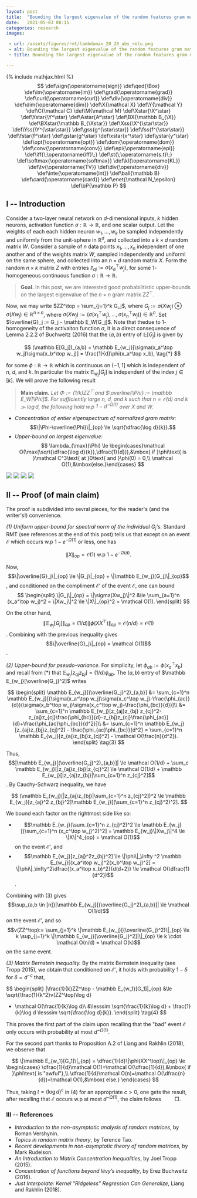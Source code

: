 ```yaml
---
layout: post
title:  "Bounding the largest eigenvalue of the random features gram matrix"
date:   2021-05-03 08:15
categories: research
images:

 - url: /assets/figures/rmt/lambdamax_20_20_abs_relu.png
 - alt: Bounding the largest eigenvalue of the random features gram matrix
 - title: Bounding the largest eigenvalue of the random features gram matrix

---
```



{% include mathjax.html %}
$$
\def\sign{\operatorname{sign}}
\def\qed{\Box}
\def\im{\operatorname{im}}
\def\grad{\operatorname{grad}}
\def\curl{\operatorname{curl}}
\def\div{\operatorname{div}}
\def\dim{\operatorname{dim}}
\def\X{\mathcal X}
\def\Y{\mathcal Y}
\def\C{\mathcal C}
\def\M{\mathcal M}
\def\Xstar{\X^\star}
\def\Ystar{\Y^\star}
\def\Astar{A^\star}
\def\BX{\mathbb B_{\X}}
\def\BXstar{\mathbb B_{\Xstar}}
\def\Xss{\X^{\star\star}}
\def\Yss{\Y^{\star\star}}
\def\gss{g^{\star\star}}
\def\fss{f^{\star\star}}
\def\fstar{f^\star}
\def\gstar{g^\star}
\def\xstar{x^\star}
\def\ystar{y^\star}
\def\opt{\operatorname{opt}}
\def\dom{\operatorname{dom}}
\def\conv{\operatorname{conv}}
\def\epi{\operatorname{epi}}
\def\iff{\;\operatorname{iff}\;}
\def\st{\;\operatorname{s.t}\;}
\def\softmax{\operatorname{softmax}}
\def\kl{\operatorname{KL}}
\def\tv{\operatorname{TV}}
\def\div{\operatorname{div}}
\def\inte{\operatorname{int}}
\def\ball{\mathbb B}
\def\card{\operatorname{card}}
\def\enet{\mathcal N_\epsilon}
\def\bP{\mathbb P}
$$


## I -- Introduction
Consider a two-layer neural network on $d$-dimensional inputs, $k$ hidden neurons, activation function $\sigma:\mathbb R \to \mathbb R$, and one scalar output. Let the weights of each each hidden neuron $w_1,\ldots,w_k$ be sampled independently and uniformly from the unit-sphere in $\mathbb R^d$, and collected into a $k \times d$ random matrix $W$. Consider a sample of $n$ data points $x_1,\ldots,x_n$ independent of one another and of the weights matrix $W$, sampled independently and uniforml on the same sphere, and collected into an $n \times d$ random matrix $X$. Form the random $n \times k$ matrix $Z$ with entries $z_{aj} := \sigma(x_a^\top w_j)$, for some $1$-homogeneous continuous function $\sigma:\mathbb R \to \mathbb R$.

>**Goal.** In this post, we are interested good probabilitistic upper-bounds on the largest eigenvalue of the $n \times n$ gram matrix $ZZ^\top$.

Now, we may write $ZZ^\top = \sum_{j=1}^k G_j$, where $G_j := \sigma(Xw_j) \otimes \sigma(Xw_j) \in \mathbb R^{n \times n}$, where $\sigma(Xw_j) := (\sigma(x_1^\top w_j),\ldots,\sigma(x_n^\top w_j)) \in \mathbb R^n$. Set $\overline{G}_j := G_j - \mathbb E_W[G_j]$. Note that thedue to $1$-homogeneity of the activaiton function $\sigma$, it is a direct consequence of Lemma 2.2.2 of Buchweitz (2016)
that the $(a,b)$ entry of $\mathbb E[G_j]$ is given by

$$
(\mathbb E[G_j])_{a,b} = \mathbb E_{w_j}[\sigma(x_a^\top w_j)\sigma(x_b^\top w_j)] = \frac{1}{d}\phi(x_a^\top x_b),
\tag{*}
$$

for some $\phi:\mathbb R \to \mathbb R$ which is continuous on $(-1, 1]$ which is independent of $n$, $d$, and $k$. In particular the matrix $\mathbb E_{w_j} [G_j]$ is independent of the index $j \in [k]$. We will prove the following result

>**Main claim.** 
*Let $\Phi := (1/k)ZZ^\top$ and $\overline{\Phi} := \mathbb E_W[\Phi]$. For sufficiently large $n$, $d$, and $k$ such that $n=\mathcal O(d)$ and $k \gg \log d$, the following hold w.p $1-d^{-\Omega(1)}$ over $X$ and $W$.*
- *Concentration of entier eigenspectrum of normalized gram matrix:* $$\|\Phi-\overline{\Phi}\|_{op} \le \sqrt{\dfrac{\log d}{k}}.$$
- *Upper-bound on largest eigenvalue:*
$$
\lambda_{\max}(\Phi) \le \begin{cases}\mathcal O(\max(\sqrt{\dfrac{\log d}{k}},\dfrac{1}{d})),&\mbox{ if }\phi\text{ is }\mathcal C^3\text{ at }0\text{ and }\phi(0) = 0,\\
\mathcal O(1),&\mbox{else.}\end{cases}
$$


<tr><td align="center">
<img src="/assets/figures/rmt/lambdamax_20_20_abs_relu.png" with ="20%">
<img src="/assets/figures/rmt/lambdamax_200_200_abs_relu.png" with ="20%">
<img src="/assets/figures/rmt/lambdamax_20_20_identity.png" with ="20%">
<img src="/assets/figures/rmt/lambdamax_200_200_identity.png" with ="20%">
</td></tr>


<!----------------------------------------------------------------------------------------------------------------------------------------------------------------------------------------------------------------------------------------------------------------------------------------------------------------------------------------------------------------------------------------------------------------------------------------------------------------------------------------------------------------------------------------->
<!-- Before proving the claim, let us note that                                                                                                                                                                                                                                                                                                                                                                                                                                                                                          -->
<!--                                                                                                                                                                                                                                                                                                                                                                                                                                                                                                                                     -->
<!-- $$                                                                                                                                                                                                                                                                                                                                                                                                                                                                                                                                  -->
<!-- \frac{k}{d}\|\phi(XX^\top)\|_{op} \le k\frac{n}{d}\sup_{a,b}|\phi(x_a^\top x_b)| \le \mathcal O(k\frac{n}{d})=\mathcal O(k)                                                                                                                                                                                                                                                                                                                                                                                                         -->
<!-- $$                                                                                                                                                                                                                                                                                                                                                                                                                                                                                                                                  -->
<!--                                                                                                                                                                                                                                                                                                                                                                                                                                                                                                                                     -->
<!-- unconditionally, and so the above claim predicts that                                                                                                                                                                                                                                                                                                                                                                                                                                                                               -->
<!--                                                                                                                                                                                                                                                                                                                                                                                                                                                                                                                                     -->
<!--                                                                                                                                                                                                                                                                                                                                                                                                                                                                                                                                     -->
<!-- $$                                                                                                                                                                                                                                                                                                                                                                                                                                                                                                                                  -->
<!-- \lambda_{\max}(ZZ^\top) = \mathcal O(k \lor \log d)\text{ w.p }1-d^{-\Omega(1)},                                                                                                                                                                                                                                                                                                                                                                                                                                                    -->
<!-- \tag{0}.                                                                                                                                                                                                                                                                                                                                                                                                                                                                                                                            -->
<!-- $$                                                                                                                                                                                                                                                                                                                                                                                                                                                                                                                                  -->
<!--                                                                                                                                                                                                                                                                                                                                                                                                                                                                                                                                     -->
<!-- However, the bound (0) might be very suboptimal in certain case (e.g when $k \asymp d$ and the activation function $\sigma$ --and therefore $\phi$ -- is the identity function, since it's then easy to show that $$\|\phi(XX^\top)\|(k/d) = \|X\|_{op}^2(k/d) = \mathcal O(k/d)$$, and so $$\lambda_{\max}(ZZ^\top) = \mathcal O((k/d) \lor \log d) = \mathcal O(\log d)$$ w.p $1-d^{-\Omega(1)}$ instead of the much larger $\lambda_{\max}(ZZ^\top) = \mathcal O(k \lor \log d)=\mathcal O(k) = \mathcal O(d)$ predicted by (0). -->
<!----------------------------------------------------------------------------------------------------------------------------------------------------------------------------------------------------------------------------------------------------------------------------------------------------------------------------------------------------------------------------------------------------------------------------------------------------------------------------------------------------------------------------------------->

## II -- Proof (of main claim)

The proof is subdivided into sevral pieces, for the reader's (and the writer's!) convenience.

*(1) Uniform upper-bound for spectral norm of the individual $G_j$'s.* Standard RMT (see references at the end of this post) tells us that except on an event $\mathcal E$ which occurs w.p $1-e^{-\Omega(1)}$ or less, one has

$$
\|X\|_{op} = \mathcal O(1)\text{ w.p }1-e^{-\Omega(d)}.
\tag{2}
$$

Now, $$\|\overline{G}_j\|_{op} \le \|G_j\|_{op} + \|\mathbb E_{w_j}[G_j]\|_{op}$$, and conditioned on the compliment $\mathcal E'$ of the event $\mathcal E$, one can bound
$$
\begin{split}
\|G_j\|_{op}  = \|\sigma(Xw_j)\|^2 &\le \sum_{a=1}^n (x_a^\top w_j)^2 = \|Xw_j\|^2 \le \|X\|_{op}^2 = \mathcal O(1).
\end{split}
$$

On the other hand, $$\|\mathbb E_{w_j}[G_j]\|_{op} = (1/d)\|\phi(XX^\top)\|_{op} = \mathcal O(n/d)=\mathcal O(1)$$. Combining with the previous inequality gives $$\|\overline{G}_j\|_{op} = \mathcal O(1)$$.

*(2) Upper-bound for pseudo-variance.* For simplicity, let $\phi_{ab} := \phi(x_a^\top x_b)$ and recall from (\*) that $\mathbb E_{w_j}[z_{aj}z_{bj}] = (1/d)\phi_{ab}$. The $(a,b)$ entry of $\mathbb E_{w_j}[\overline{G_j}^2]$ writes

$$
\begin{split}
\mathbb E_{w_j}[(\overline{G_j}^2)_{a,b}] &= \sum_{c=1}^n \mathbb E_{w_j}[(\sigma(x_a^\top w_j)\sigma(x_c^\top w_j)-\frac{\phi_{ac}}{d})(\sigma(x_b^\top w_j)\sigma(x_c^\top w_j)-\frac{\phi_{bc}}{d})]\\
&= \sum_{c=1}^n \mathbb E_{w_j}[z_{aj}z_{bj} z_{cj}^2-z_{aj}z_{cj}\frac{\phi_{bc}}{d}-z_{bj}z_{cj}\frac{\phi_{ac}}{d}+\frac{\phi_{ac}\phi_{bc}}{d^2}]\\
&= \sum_{c=1}^n \mathbb E_{w_j}[z_{aj}z_{bj}z_{cj}^2] - \frac{\phi_{ac}\phi_{bc}}{d^2} = \sum_{c=1}^n \mathbb E_{w_j}[z_{aj}z_{bj}z_{cj}^2] - \mathcal O(\frac{n}{d^2}).
\end{split}
\tag{3}
$$

Thus,
$$|\mathbb E_{w_j}[(\overline{G_j}^2)_{a,b}]| \le \mathcal O(1/d) + \sum_c \mathbb E_{w_j}[|z_{aj}z_{bj}|z_{cj}^2] \le \mathcal O(1/d) + \mathbb E_{w_j}[|z_{aj}z_{bj}|\sum_{c=1}^n z_{cj}^2]$$. By Cauchy-Schwarz inequality, we have

$$
(\mathbb E_{w_j}[|z_{aj}z_{bj}|\sum_{c=1}^n z_{cj}^2])^2 \le \mathbb E_{w_j}[z_{aj}^2 z_{bj}^2]\mathbb E_{w_j}[(\sum_{c=1}^n z_{cj}^2)^2].
$$

We bound each factor on the rightmost side like so:

- $$\mathbb E_{w_j}(\sum_{c=1}^n z_{cj}^2)^2 \le \mathbb E_{w_j}[(\sum_{c=1}^n (x_c^\top w_j)^2)^2] = \mathbb E_{w_j}\|Xw_j\|^4 \le \|X\|^4_{op} = \mathcal O(1)$$ on the event $\mathcal E'$, and
- $$\mathbb E_{w_j}[z_{aj}^2z_{bj}^2] \le \|\phi\|_\infty ^2 \mathbb E_{w_j}[(x_a^\top w_j)^2(x_b^\top w_j)^2] = \|\phi\|_\infty^2\dfrac{(x_a^\top x_b)^2}{d(d+2)} \le \mathcal O(\dfrac{1}{d^2})$$.

Combining with (3) gives
$$\sup_{a,b \in [n]}|\mathbb E_{w_j}[(\overline{G_j}^2)_{a,b}]| \le \mathcal O(1/d)$$ on the event $\mathcal E'$, and so $$v(ZZ^\top):= \sum_{j=1}^k \|\mathbb E_{w_j}[(\overline{G_j}^2)\|_{op} \le k \sup_{j=1}^k \|\mathbb E_{w_j}[\overline{G_j}^2]|\|_{op} \le k \cdot \mathcal O(n/d) = \mathcal O(k)$$ on the same event.

*(3) Matrix Bernstein inequality.* By the matrix Bernstein inequality (see Tropp 2015), we obtain that conditioned on $\mathcal E'$, it holds with probability $1-\delta$ for $\delta = d^{-c}$ that,

$$
\begin{split}
\|\frac{1}{k}ZZ^\top - \mathbb E_{w_1}[G_1]\|_{op} &\le \sqrt{\frac{1}{k^2}v(ZZ^\top)\log d}
+ \mathcal O(\frac{1}{k}\log d)\\
&\lesssim \sqrt{\frac{1}{k}\log d} + \frac{1}{k}\log d \lesssim \sqrt{\frac{\log d}{k}}.
\end{split}
\tag{4}
$$

This proves the first part of the claim upon recalling that the "bad" event $\mathcal E$ only occurs with probability at most $d^{-\Omega(1)}$.

For the second part thanks to Proposition A.2 of Liang and Rakhlin (2018), we observe that

$$
\|\mathbb E_{w_1}[G_1]\|_{op} = \dfrac{1}{d}\|\phi(XX^\top)\|_{op} \le
\begin{cases}
\dfrac{1}{d}\mathcal O(1)=\mathcal O(\dfrac{1}{d}),&\mbox{ if }\phi\text{ is "awful"},\\
\dfrac{1}{d}\mathcal O(n)=\mathcal O(\dfrac{n}{d})=\mathcal O(1),&\mbox{ else.}
\end{cases}
$$

Thus, taking $t = (\log d)^c$ in (4) for an appropriate $c>0$, one gets the result, after
recalling that $\mathcal E$ occurs w.p at most $d^{-\Omega(1)}$, the claim follows $\quad\quad\Box$.


### III -- References

- *Introduction to the non-asymptotic analysis of random matrices*,
by Roman Vershynin.
- *Topics in random matrix theory*, by Terence Tao.
- *Recent developments in non-asymptotic theory of random matrices*,
by Mark Rudelson.
- *An Introduction to Matrix Concentration Inequalities*, by Joel Tropp (2015).
- *Concentration of functions beyond lévy’s inequality*, by Erez Buchweitz (2016).
- *Just Interpolate: Kernel "Ridgeless" Regression Can Generalize*, Liang and Rakhlin (2018).
